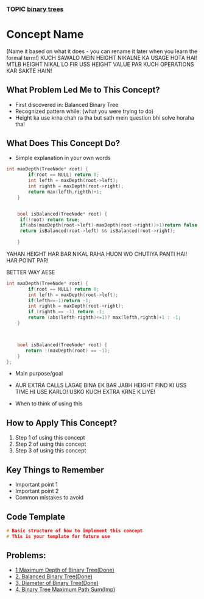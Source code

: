 ### TOPIC [binary trees](../binary%20trees.md)

# Concept Name 
(Name it based on what it does - you can rename it later when you learn the formal term!)
KUCH SAWALO MEIN HEIGHT NIKALNE KA USAGE HOTA HAI! MTLB HEIGHT NIKAL LO FIR USS HEIGHT VALUE PAR KUCH OPERATIONS KAR SAKTE HAIN!

## What Problem Led Me to This Concept?
- First discovered in: Balanced Binary Tree
- Recognized pattern while: (what you were trying to do)
- Height ka use krna chah ra tha but sath mein question bhi solve horaha tha!


## What Does This Concept Do?
- Simple explanation in your own words

```c++
int maxDepth(TreeNode* root) {
        if(root == NULL) return 0;
        int lefth = maxDepth(root->left);
        int righth = maxDepth(root->right);
        return max(lefth,righth)+1;
    }


    bool isBalanced(TreeNode* root) {
     if(!root) return true;
     if(abs(maxDepth(root->left)-maxDepth(root->right))>1)return false;
     return isBalanced(root->left) && isBalanced(root->right);
        
    }
```

YAHAN HEIGHT HAR BAR NIKAL RAHA HUON WO CHUTIYA PANTI HAI! HAR POINT PAR!

BETTER WAY AESE

```c++
int maxDepth(TreeNode* root) {
        if(root == NULL) return 0;
        int lefth = maxDepth(root->left);
        if(lefth==-1)return -1;
        int righth = maxDepth(root->right);
        if (righth == -1) return -1;
        return (abs(lefth-righth)<=1)? max(lefth,righth)+1 : -1;
    }



    bool isBalanced(TreeNode* root) {
       return !(maxDepth(root) == -1);
    }
};
```



- Main purpose/goal
- AUR EXTRA CALLS LAGAE BINA EK BAR JABH HEIGHT FIND KI USS TIME HI USE KARLO! USKO KUCH EXTRA KRNE K LIYE!


- When to think of using this


## How to Apply This Concept?
1. Step 1 of using this concept
2. Step 2 of using this concept
3. Step 3 of using this concept

## Key Things to Remember
- Important point 1
- Important point 2
- Common mistakes to avoid

## Code Template
```c++
# Basic structure of how to implement this concept
# This is your template for future use


```


## Problems:
- [1 Maximum Depth of Binary Tree(Done)](../PROBLEM%20SET/MEDIUM/1%20Maximum%20Depth%20of%20Binary%20Tree(Done).md)
- [2. Balanced Binary Tree(Done)](../PROBLEM%20SET/MEDIUM/2.%20Balanced%20Binary%20Tree(Done).md)
- [3. Diameter of Binary Tree(Done)](../PROBLEM%20SET/MEDIUM/3.%20Diameter%20of%20Binary%20Tree(Done).md)
- [4. Binary Tree Maximum Path Sum(Imp)](../PROBLEM%20SET/MEDIUM/4.%20Binary%20Tree%20Maximum%20Path%20Sum(Imp).md)


